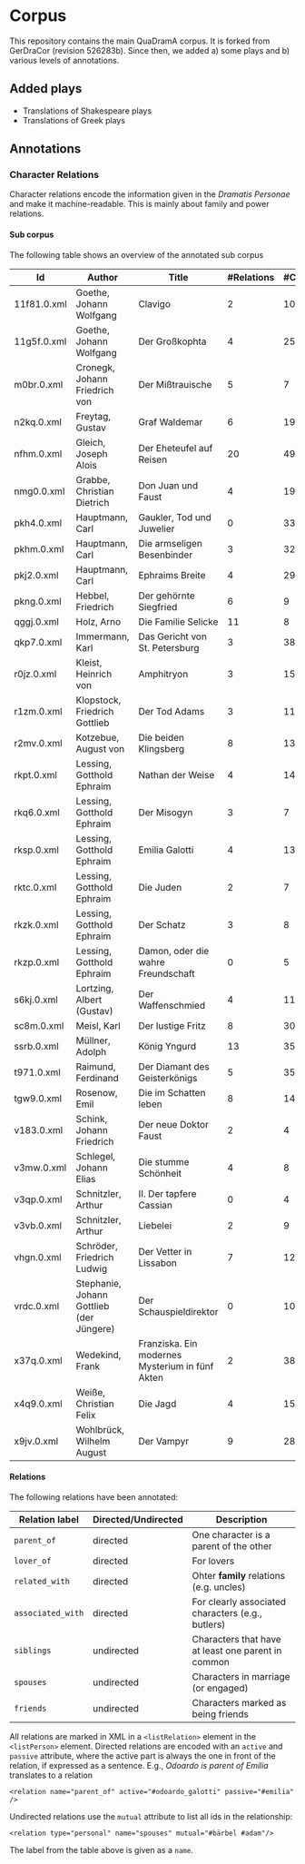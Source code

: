 # Corpus

This repository contains the main QuaDramA corpus. It is forked from GerDraCor (revision 526283b). Since then, we added a) some plays and b) various levels of annotations.


## Added plays

- Translations of Shakespeare plays
- Translations of Greek plays

## Annotations

### Character Relations

Character relations encode the information given in the *Dramatis Personae* and make it machine-readable. This is mainly about family and power relations.

#### Sub corpus

The following table shows an overview of the annotated sub corpus

| Id | Author | Title | #Relations | #Characters |
| ----- | ----- | ----- | ----- | ----- |
| 11f81.0.xml | Goethe, Johann Wolfgang | Clavigo | 2 | 10 |
| 11g5f.0.xml | Goethe, Johann Wolfgang | Der Großkophta | 4 | 25 |
| m0br.0.xml | Cronegk, Johann Friedrich von | Der Mißtrauische | 5 | 7 |
| n2kq.0.xml | Freytag, Gustav | Graf Waldemar | 6 | 19 |
| nfhm.0.xml | Gleich, Joseph Alois | Der Eheteufel auf Reisen | 20 | 49 |
| nmg0.0.xml | Grabbe, Christian Dietrich | Don Juan und Faust | 4 | 19 |
| pkh4.0.xml | Hauptmann, Carl | Gaukler, Tod und Juwelier | 0 | 33 |
| pkhm.0.xml | Hauptmann, Carl | Die armseligen Besenbinder | 3 | 32 |
| pkj2.0.xml | Hauptmann, Carl | Ephraims Breite | 4 | 29 |
| pkng.0.xml | Hebbel, Friedrich | Der gehörnte Siegfried | 6 | 9 |
| qggj.0.xml | Holz, Arno | Die Familie Selicke | 11 | 8 |
| qkp7.0.xml | Immermann, Karl | Das Gericht von St. Petersburg | 3 | 38 |
| r0jz.0.xml | Kleist, Heinrich von | Amphitryon | 3 | 15 |
| r1zm.0.xml | Klopstock, Friedrich Gottlieb | Der Tod Adams | 3 | 11 |
| r2mv.0.xml | Kotzebue, August von | Die beiden Klingsberg | 8 | 13 |
| rkpt.0.xml | Lessing, Gotthold Ephraim | Nathan der Weise | 4 | 14 |
| rkq6.0.xml | Lessing, Gotthold Ephraim | Der Misogyn | 3 | 7 |
| rksp.0.xml | Lessing, Gotthold Ephraim | Emilia Galotti | 4 | 13 |
| rktc.0.xml | Lessing, Gotthold Ephraim | Die Juden | 2 | 7 |
| rkzk.0.xml | Lessing, Gotthold Ephraim | Der Schatz | 3 | 8 |
| rkzp.0.xml | Lessing, Gotthold Ephraim | Damon, oder die wahre Freundschaft | 0 | 5 |
| s6kj.0.xml | Lortzing, Albert (Gustav) | Der Waffenschmied | 4 | 11 |
| sc8m.0.xml | Meisl, Karl | Der lustige Fritz | 8 | 30 |
| ssrb.0.xml | Müllner, Adolph | König Yngurd | 13 | 35 |
| t971.0.xml | Raimund, Ferdinand | Der Diamant des Geisterkönigs | 5 | 35 |
| tgw9.0.xml | Rosenow, Emil | Die im Schatten leben | 8 | 14 |
| v183.0.xml | Schink, Johann Friedrich | Der neue Doktor Faust | 2 | 4 |
| v3mw.0.xml | Schlegel, Johann Elias | Die stumme Schönheit | 4 | 8 |
| v3qp.0.xml | Schnitzler, Arthur | II. Der tapfere Cassian | 0 | 4 |
| v3vb.0.xml | Schnitzler, Arthur | Liebelei | 2 | 9 |
| vhgn.0.xml | Schröder, Friedrich Ludwig | Der Vetter in Lissabon | 7 | 12 |
| vrdc.0.xml | Stephanie, Johann Gottlieb (der Jüngere) | Der Schauspieldirektor | 0 | 10 |
| x37q.0.xml | Wedekind, Frank | Franziska. Ein modernes Mysterium in fünf Akten | 2 | 38 |
| x4q9.0.xml | Weiße, Christian Felix | Die Jagd | 4 | 15 |
| x9jv.0.xml | Wohlbrück, Wilhelm August | Der Vampyr | 9 | 28 |


#### Relations

The following relations have been annotated:

| Relation label | Directed/Undirected | Description |
| ----- | ----- | ------ |
| `parent_of` | directed | One character is a parent of the other | 
| `lover_of` | directed | For lovers | 
| `related_with` | directed | Ohter **family** relations (e.g. uncles) | 
| `associated_with` | directed | For clearly associated characters (e.g., butlers) | 
| `siblings` | undirected | Characters that have at least one parent in common |
| `spouses` | undirected | Characters in marriage (or engaged) |
| `friends` | undirected | Characters marked as being friends |

All relations are marked in XML in a `<listRelation>` element in the `<listPerson>` element. Directed relations are encoded with an `active` and `passive` attribute, where the active part is always the one in front of the relation, if expressed as a sentence. E.g., *Odoardo is parent of Emilia* translates to a relation
	
	<relation name="parent_of" active="#odoardo_galotti" passive="#emilia" />

Undirected relations use the `mutual` attribute to list all ids in the relationship:
	
	<relation type="personal" name="spouses" mutual="#bärbel #adam"/>

The label from the table above is given as a `name`. 
